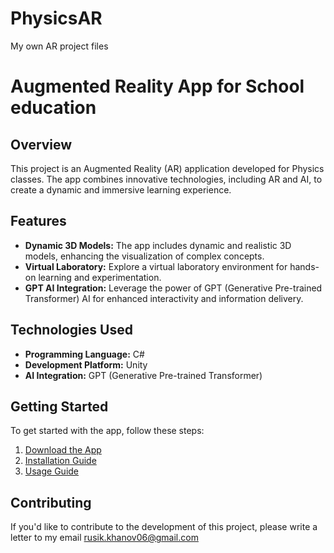 # PhysicsAR
My own AR project files
# Augmented Reality App for School education

## Overview
This project is an Augmented Reality (AR) application developed for Physics classes. The app combines innovative technologies, including AR and AI, to create a dynamic and immersive learning experience.

## Features
- **Dynamic 3D Models:** The app includes dynamic and realistic 3D models, enhancing the visualization of complex concepts.
- **Virtual Laboratory:** Explore a virtual laboratory environment for hands-on learning and experimentation.
- **GPT AI Integration:** Leverage the power of GPT (Generative Pre-trained Transformer) AI for enhanced interactivity and information delivery.

## Technologies Used
- **Programming Language:** C#
- **Development Platform:** Unity
- **AI Integration:** GPT (Generative Pre-trained Transformer)

## Getting Started
To get started with the app, follow these steps:

1. [Download the App](https://t.me/PhysicsARUnity)
2. [Installation Guide](https://sites.google.com/view/physicsar-org/home)
3. [Usage Guide](https://sites.google.com/view/physicsar-org/home)

## Contributing
If you'd like to contribute to the development of this project, please write a letter to my email rusik.khanov06@gmail.com
